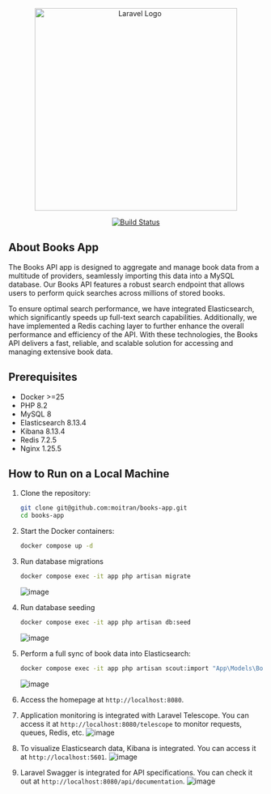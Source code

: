 <p align="center"><a href="https://laravel.com" target="_blank"><img src="https://raw.githubusercontent.com/laravel/art/master/logo-lockup/5%20SVG/2%20CMYK/1%20Full%20Color/laravel-logolockup-cmyk-red.svg" width="400" alt="Laravel Logo"></a></p>

<p align="center">
<a href="https://github.com/laravel/framework/actions"><img src="https://github.com/laravel/framework/workflows/tests/badge.svg" alt="Build Status"></a>
</p>

## About Books App

The Books API app is designed to aggregate and manage book data from a multitude of providers, seamlessly importing this data into a MySQL database.
Our Books API features a robust search endpoint that allows users to perform quick searches across millions of stored books.

To ensure optimal search performance, we have integrated Elasticsearch, which significantly speeds up full-text search capabilities. Additionally, we have implemented a Redis caching layer to further enhance the overall performance and efficiency of the API. With these technologies, the Books API delivers a fast, reliable, and scalable solution for accessing and managing extensive book data.

## Prerequisites

- Docker >=25
- PHP 8.2
- MySQL 8
- Elasticsearch 8.13.4
- Kibana 8.13.4
- Redis 7.2.5
- Nginx 1.25.5

## How to Run on a Local Machine

1. Clone the repository:
    ```bash
    git clone git@github.com:moitran/books-app.git
    cd books-app
    ```

2. Start the Docker containers:
    ```bash
    docker compose up -d
    ```

3. Run database migrations
    ```bash
    docker compose exec -it app php artisan migrate
    ```
    ![image](https://github.com/moitran/books-app/assets/30226535/3dbfbc67-99a7-4620-a035-5d05954690bd)

4. Run database seeding
    ```bash
    docker compose exec -it app php artisan db:seed
    ```
    ![image](https://github.com/moitran/books-app/assets/30226535/06f5ee67-5365-423b-b680-f151fc1ee9c7)


5. Perform a full sync of book data into Elasticsearch:
    ```bash
    docker compose exec -it app php artisan scout:import "App\Models\Book"
    ```
    ![image](https://github.com/moitran/books-app/assets/30226535/4be9786e-5dab-4be7-be78-28d666212cdc)


6. Access the homepage at `http://localhost:8080`.

7. Application monitoring is integrated with Laravel Telescope. You can access it at `http://localhost:8080/telescope` to monitor requests, queues, Redis, etc.
![image](https://github.com/moitran/books-app/assets/30226535/0492ec20-c0f1-44df-9aa8-02443daf9d75)

8. To visualize Elasticsearch data, Kibana is integrated. You can access it at `http://localhost:5601`.
![image](https://github.com/moitran/books-app/assets/30226535/3d05b6ac-051f-44e9-a1bb-1e51a36bca6c)

9. Laravel Swagger is integrated for API specifications. You can check it out at `http://localhost:8080/api/documentation`.
![image](https://github.com/moitran/books-app/assets/30226535/6bc75562-68c3-4c11-a7d4-41ffa00ac489)

